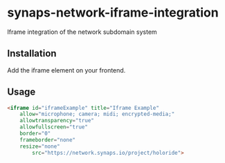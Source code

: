 # synaps-network-iframe-integration

Iframe integration of the network subdomain system 

## Installation

Add the iframe element on your frontend.
## Usage

```html
<iframe id="iframeExample" title="Iframe Example"
    allow="microphone; camera; midi; encrypted-media;"
    allowtransparency="true"
    allowfullscreen="true"
    border="0"
    frameborder="none"
    resize="none"
        src="https://network.synaps.io/project/holoride">
```

